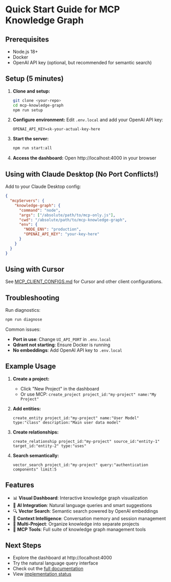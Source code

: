 # Quick Start Guide for MCP Knowledge Graph

## Prerequisites
- Node.js 18+
- Docker
- OpenAI API key (optional, but recommended for semantic search)

## Setup (5 minutes)

1. **Clone and setup:**
   ```bash
   git clone <your-repo>
   cd mcp-knowledge-graph
   npm run setup
   ```

2. **Configure environment:**
   Edit `.env.local` and add your OpenAI API key:
   ```env
   OPENAI_API_KEY=sk-your-actual-key-here
   ```

3. **Start the server:**
   ```bash
   npm run start:all
   ```

4. **Access the dashboard:**
   Open http://localhost:4000 in your browser

## Using with Claude Desktop (No Port Conflicts!)

Add to your Claude Desktop config:

```json
{
  "mcpServers": {
    "knowledge-graph": {
      "command": "node",
      "args": ["/absolute/path/to/mcp-only.js"],
      "cwd": "/absolute/path/to/mcp-knowledge-graph",
      "env": {
        "NODE_ENV": "production",
        "OPENAI_API_KEY": "your-key-here"
      }
    }
  }
}
```

## Using with Cursor

See [MCP_CLIENT_CONFIGS.md](MCP_CLIENT_CONFIGS.md) for Cursor and other client configurations.

## Troubleshooting

Run diagnostics:
```bash
npm run diagnose
```

Common issues:
- **Port in use**: Change `UI_API_PORT` in `.env.local`
- **Qdrant not starting**: Ensure Docker is running
- **No embeddings**: Add OpenAI API key to `.env.local`

## Example Usage

1. **Create a project:**
   - Click "New Project" in the dashboard
   - Or use MCP: `create_project project_id:"my-project" name:"My Project"`

2. **Add entities:**
   ```
   create_entity project_id:"my-project" name:"User Model" type:"class" description:"Main user data model"
   ```

3. **Create relationships:**
   ```
   create_relationship project_id:"my-project" source_id:"entity-1" target_id:"entity-2" type:"uses"
   ```

4. **Search semantically:**
   ```
   vector_search project_id:"my-project" query:"authentication components" limit:5
   ```

## Features

- 📊 **Visual Dashboard**: Interactive knowledge graph visualization
- 🤖 **AI Integration**: Natural language queries and smart suggestions
- 🔍 **Vector Search**: Semantic search powered by OpenAI embeddings
- 💬 **Context Intelligence**: Conversation memory and session management
- 🎯 **Multi-Project**: Organize knowledge into separate projects
- 🔧 **MCP Tools**: Full suite of knowledge graph management tools

## Next Steps

- Explore the dashboard at http://localhost:4000
- Try the natural language query interface
- Check out the [full documentation](README.md)
- View [implementation status](IMPLEMENTATION_STATUS.md)
